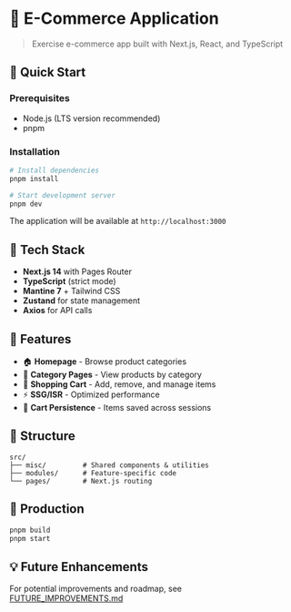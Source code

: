 # 🛒 E-Commerce Application

> Exercise e-commerce app built with Next.js, React, and TypeScript

## 🚀 Quick Start

### Prerequisites

- Node.js (LTS version recommended)
- pnpm

### Installation

```bash
# Install dependencies
pnpm install

# Start development server
pnpm dev
```

The application will be available at `http://localhost:3000`

## 🔧 Tech Stack

- **Next.js 14** with Pages Router
- **TypeScript** (strict mode)
- **Mantine 7** + Tailwind CSS
- **Zustand** for state management
- **Axios** for API calls

## 📱 Features

- 🏠 **Homepage** - Browse product categories
- 📂 **Category Pages** - View products by category
- 🛒 **Shopping Cart** - Add, remove, and manage items
- ⚡ **SSG/ISR** - Optimized performance
- 💾 **Cart Persistence** - Items saved across sessions

## 📁 Structure

```
src/
├── misc/         # Shared components & utilities
├── modules/      # Feature-specific code
└── pages/        # Next.js routing
```

## 🚀 Production

```bash
pnpm build
pnpm start
```

## 💡 Future Enhancements

For potential improvements and roadmap, see [FUTURE_IMPROVEMENTS.md](./FUTURE_IMPROVEMENTS.md)
